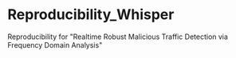 # Reproducibility_Whisper
Reproducibility for "Realtime Robust Malicious Traffic Detection via Frequency Domain Analysis"
